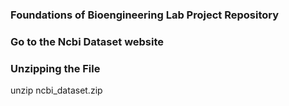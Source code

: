 ### Foundations of Bioengineering Lab Project Repository
### Go to the Ncbi Dataset website
### Unzipping the File
  unzip ncbi_dataset.zip
